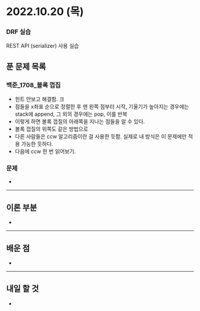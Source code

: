 # 2022.10.20 (목)

### DRF 실습

REST API (serializer) 사용 실습

## 푼 문제 목록

### 백준\_1708_볼록 껍집

- 힌트 안보고 해결함. 크
- 점들을 x좌표 순으로 정렬한 후 맨 왼쪽 점부터 시작, 기울기가 높아지는 경우에는 stack에 append, 그 외의 경우에는 pop, 이를 반복
- 이렇게 하면 볼록 껍질의 아래쪽을 지나는 점들을 알 수 있다.
- 볼록 껍질의 위쪽도 같은 방법으로
- 다른 사람들은 ccw 알고리즘이란 걸 사용한 듯함. 실제로 내 방식은 이 문제에만 적용 가능한 듯하다. 
- 다음에 ccw 한 번 읽어보기.



###  문제

- 


---

## 이론 부분

- 

---

## 배운 점

- 


---

## 내일 할 것

- 

